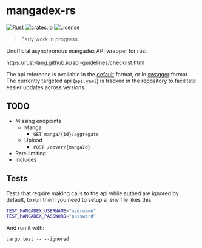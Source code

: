 # mangadex-rs

[![Rust](https://github.com/edg-l/mangadex-rs/actions/workflows/rust.yml/badge.svg)](https://github.com/edg-l/mangadex-rs/actions/workflows/rust.yml)
[![crates.io](http://meritbadge.herokuapp.com/mangadex)](https://crates.io/crates/mangadex)
[![License](https://img.shields.io/github/license/edg-l/mangadex-rs)](https://github.com/edg-l/mangadex-rs/blob/master/LICENSE)

> Early work in progress.

Unofficial asynchronous mangadex API wrapper for rust

https://rust-lang.github.io/api-guidelines/checklist.html

The api reference is available in the [default](https://api.mangadex.org/docs.html) format, or in
[swagger](https://api.mangadex.org/swagger.html) format. The currently targeted api (`api.yaml`) is
tracked in the repository to facilitate easier updates across versions.

## TODO

- Missing endpoints
  - Manga
    - `GET manga/{id}/aggregate`
  - Upload
    - `POST /cover/{mangaId}`
- Rate limiting
- Includes

## Tests

Tests that require making calls to the api while authed are ignored by default, to run them you need to setup a .env file likes this:

```bash
TEST_MANGADEX_USERNAME="username"
TEST_MANGADEX_PASSWORD="password"
```

And run it with:

`cargo test -- --ignored`
